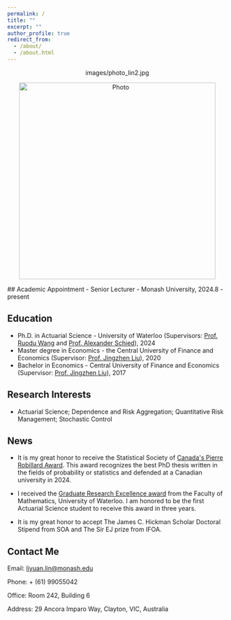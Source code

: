 ```yaml
---
permalink: /
title: ""
excerpt: ""
author_profile: true
redirect_from: 
  - /about/
  - /about.html
---
```


<p align="center">
images/photo_lin2.jpg
</p>
<p align="center">
  <img src="https://liyuan.github.io/images/photo_lin2.jpg" alt="Photo" style="width: 450px;"/> 
</p>
## Academic Appointment
- Senior Lecturer - Monash University, 2024.8 - present

## Education
- Ph.D. in Actuarial Science - University of Waterloo (Supervisors: [Prof. Ruodu Wang](https://sas.uwaterloo.ca/~wang/) and [Prof. Alexander Schied](https://uwaterloo.ca/scholar/aschied)), 2024
- Master degree in Economics - the Central University of Finance and Economics (Supervisor: [Prof. Jingzhen Liu](http://ins.cufe.edu.cn/info/1027/1200.htm)), 2020
- Bachelor in Economics - Central University of Finance and Economics (Supervisor: [Prof. Jingzhen Liu](http://ins.cufe.edu.cn/info/1027/1200.htm)), 2017

## Research Interests
-  Actuarial Science; Dependence and Risk Aggregation; Quantitative Risk Management; Stochastic Control

## News

- It is my great honor to receive the Statistical Society of [Canada's Pierre Robillard Award](https://ssc.ca/en/awards/2025/liyuan-lin-2025-pierre-robillard-award-winner). This award recognizes the best PhD thesis written in the fields of probability or statistics and defended at a Canadian university in 2024. 
  
- I received the [Graduate Research Excellence award](https://uwaterloo.ca/math/news/liyuan-lin-wins-graduate-research-excellence-award) from the Faculty of Mathematics, University of Waterloo. I am honored to be the first Actuarial Science student to receive this award in three years.

- It is my great honor to accept The James C. Hickman Scholar Doctoral Stipend from SOA and The Sir EJ prize from IFOA.



## Contact Me

   Email: liyuan.lin@monash.edu

   Phone: + (61) 99055042
    
   Office: Room 242, Building 6
   
   Address: 29 Ancora Imparo Way, Clayton, VIC, Australia

   
